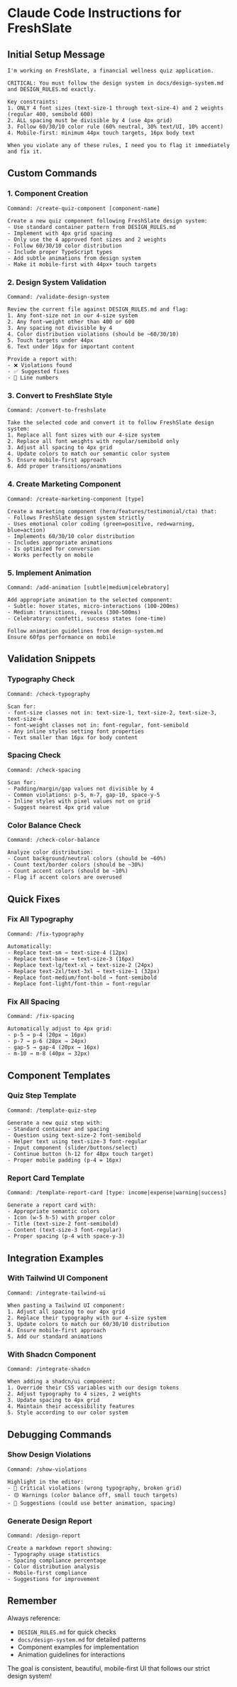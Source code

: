 # Claude Code Instructions for FreshSlate

## Initial Setup Message

```
I'm working on FreshSlate, a financial wellness quiz application. 

CRITICAL: You must follow the design system in docs/design-system.md and DESIGN_RULES.md exactly. 

Key constraints:
1. ONLY 4 font sizes (text-size-1 through text-size-4) and 2 weights (regular 400, semibold 600)
2. ALL spacing must be divisible by 4 (use 4px grid)
3. Follow 60/30/10 color rule (60% neutral, 30% text/UI, 10% accent)
4. Mobile-first: minimum 44px touch targets, 16px body text

When you violate any of these rules, I need you to flag it immediately and fix it.
```

## Custom Commands

### 1. Component Creation

```
Command: /create-quiz-component [component-name]

Create a new quiz component following FreshSlate design system:
- Use standard container pattern from DESIGN_RULES.md
- Implement with 4px grid spacing
- Only use the 4 approved font sizes and 2 weights
- Follow 60/30/10 color distribution
- Include proper TypeScript types
- Add subtle animations from design system
- Make it mobile-first with 44px+ touch targets
```

### 2. Design System Validation

```
Command: /validate-design-system

Review the current file against DESIGN_RULES.md and flag:
1. Any font-size not in our 4-size system
2. Any font-weight other than 400 or 600
3. Any spacing not divisible by 4
4. Color distribution violations (should be ~60/30/10)
5. Touch targets under 44px
6. Text under 16px for important content

Provide a report with:
- ❌ Violations found
- ✅ Suggested fixes
- 📍 Line numbers
```

### 3. Convert to FreshSlate Style

```
Command: /convert-to-freshslate

Take the selected code and convert it to follow FreshSlate design system:
1. Replace all font sizes with our 4-size system
2. Replace all font weights with regular/semibold only
3. Adjust all spacing to 4px grid
4. Update colors to match our semantic color system
5. Ensure mobile-first approach
6. Add proper transitions/animations
```

### 4. Create Marketing Component

```
Command: /create-marketing-component [type]

Create a marketing component (hero/features/testimonial/cta) that:
- Follows FreshSlate design system strictly
- Uses emotional color coding (green=positive, red=warning, blue=action)
- Implements 60/30/10 color distribution
- Includes appropriate animations
- Is optimized for conversion
- Works perfectly on mobile
```

### 5. Implement Animation

```
Command: /add-animation [subtle|medium|celebratory]

Add appropriate animation to the selected component:
- Subtle: hover states, micro-interactions (100-200ms)
- Medium: transitions, reveals (300-500ms)  
- Celebratory: confetti, success states (one-time)

Follow animation guidelines from design-system.md
Ensure 60fps performance on mobile
```

## Validation Snippets

### Typography Check
```
Command: /check-typography

Scan for:
- font-size classes not in: text-size-1, text-size-2, text-size-3, text-size-4
- font-weight classes not in: font-regular, font-semibold
- Any inline styles setting font properties
- Text smaller than 16px for body content
```

### Spacing Check
```
Command: /check-spacing

Scan for:
- Padding/margin/gap values not divisible by 4
- Common violations: p-5, m-7, gap-10, space-y-5
- Inline styles with pixel values not on grid
- Suggest nearest 4px grid value
```

### Color Balance Check
```
Command: /check-color-balance

Analyze color distribution:
- Count background/neutral colors (should be ~60%)
- Count text/border colors (should be ~30%)
- Count accent colors (should be ~10%)
- Flag if accent colors are overused
```

## Quick Fixes

### Fix All Typography
```
Command: /fix-typography

Automatically:
- Replace text-sm → text-size-4 (12px)
- Replace text-base → text-size-3 (16px)
- Replace text-lg/text-xl → text-size-2 (24px)
- Replace text-2xl/text-3xl → text-size-1 (32px)
- Replace font-medium/font-bold → font-semibold
- Replace font-light/font-thin → font-regular
```

### Fix All Spacing
```
Command: /fix-spacing

Automatically adjust to 4px grid:
- p-5 → p-4 (20px → 16px)
- p-7 → p-6 (28px → 24px)
- gap-5 → gap-4 (20px → 16px)
- m-10 → m-8 (40px → 32px)
```

## Component Templates

### Quiz Step Template
```
Command: /template-quiz-step

Generate a new quiz step with:
- Standard container and spacing
- Question using text-size-2 font-semibold
- Helper text using text-size-3 font-regular
- Input component (slider/buttons/select)
- Continue button (h-12 for 48px touch target)
- Proper mobile padding (p-4 = 16px)
```

### Report Card Template
```
Command: /template-report-card [type: income|expense|warning|success]

Generate a report card with:
- Appropriate semantic colors
- Icon (w-5 h-5) with proper color
- Title (text-size-2 font-semibold)
- Content (text-size-3 font-regular)
- Proper spacing (p-4 with space-y-3)
```

## Integration Examples

### With Tailwind UI Component
```
Command: /integrate-tailwind-ui

When pasting a Tailwind UI component:
1. Adjust all spacing to our 4px grid
2. Replace their typography with our 4-size system
3. Update colors to match our 60/30/10 distribution
4. Ensure mobile-first approach
5. Add our standard animations
```

### With Shadcn Component
```
Command: /integrate-shadcn

When adding a shadcn/ui component:
1. Override their CSS variables with our design tokens
2. Adjust typography to 4 sizes, 2 weights
3. Update spacing to 4px grid
4. Maintain their accessibility features
5. Style according to our color system
```

## Debugging Commands

### Show Design Violations
```
Command: /show-violations

Highlight in the editor:
- 🔴 Critical violations (wrong typography, broken grid)
- 🟡 Warnings (color balance off, small touch targets)
- 🔵 Suggestions (could use better animation, spacing)
```

### Generate Design Report
```
Command: /design-report

Create a markdown report showing:
- Typography usage statistics
- Spacing compliance percentage
- Color distribution analysis
- Mobile-first compliance
- Suggestions for improvement
```

## Remember

Always reference:
- `DESIGN_RULES.md` for quick checks
- `docs/design-system.md` for detailed patterns
- Component examples for implementation
- Animation guidelines for interactions

The goal is consistent, beautiful, mobile-first UI that follows our strict design system!